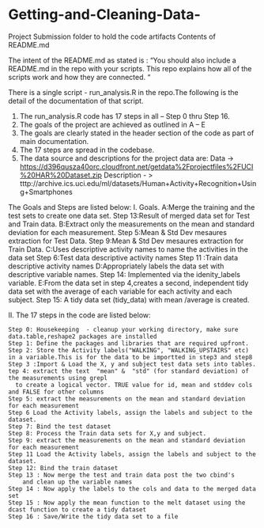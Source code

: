 # Getting-and-Cleaning-Data-
Project Submission folder to hold the code artifacts 
Contents of README.md

The intent of the README.md as stated is :
“You should also include a README.md in the repo with your scripts. This repo explains how all of the scripts work and how they are connected. “

There is a single script - run_analysis.R in the repo.The following is the detail of the documentation of that script.

1.	The run_analysis.R code has 17 steps in all – Step 0 thru Step 16.
2.	The goals of the project are achieved as outlined in A – E
3.	The goals are clearly stated in the header section of the code as part of main documentation.
4.	The 17 steps are spread in  the codebase. 
5.	The data source and descriptions  for the project data are:
Data -> https://d396qusza40orc.cloudfront.net/getdata%2Fprojectfiles%2FUCI%20HAR%20Dataset.zip 
Description - > tttp://archive.ics.uci.edu/ml/datasets/Human+Activity+Recognition+Using+Smartphones

The Goals and Steps are listed below:
I.	Goals.
    A:Merge the training and the test sets to create one data set. 
     Step 13:Result of merged data set for Test and Train data.
    B:Extract only the measurements on the mean and standard deviation for each measurement. 
     Step 5:Mean & Std Dev mesaures extraction for Test Data. 
    Step 9:Mean & Std Dev mesaures extraction for Train Data.
    C:Uses descriptive activity names to name the activities in the data set
    Step 6:Test data descriptive activity names
    Step 11 :Train data descriptive activity names
    D:Appropriately labels the data set with descriptive variable names.
    Step 14: Implemented via the idenity_labels variable.
    E:From the data set in step 4,creates a second, independent tidy data set 
     with the average of each variable for each activity and each subject.
      Step 15: A tidy data set (tidy_data) with  mean /average is created.

II.	The 17 steps in the code are listed below:

    Step 0: Housekeeping  - cleanup your working directory, make sure data.table,reshape2 packages are installed
    Step 1: Define the packages and libraries that are required upfront.
    Step 2: Store the Activity labels("WALKING", "WALKING_UPSTAIRS" etc) 
    in a variable.This is for the data to be importted in step3 and step8 
    Step 3 :Import & Load the X, y and subject test data sets into tables.
    tep 4: extract the text  "mean" &  "std" (for standard deviation) of the measurements using grepl 
      to create a logical vector. TRUE value for id, mean and stddev cols and FALSE for other columns
    Step 5: extract the measurements on the mean and standard deviation for each measurement
    Step 6 Load the Activity labels, assign the labels and subject to the dataset. 
    Step 7: Bind the test dataset
    Step 8: Process the Train data sets for X,y and subject.
    Step 9: extract the measurements on the mean and standard deviation for each measurement
    Step 11 Load the Activity labels, assign the labels and subject to the dataset.
    Step 12: Bind the train dataset
    Step 13 : Now merge the test and train data post the two cbind's
        and clean up the variable names
    Step 14 : Now apply the labels to the cols and data to the merged data set
    Step 15 : Now apply the mean function to the melt dataset using the dcast function to create a tidy dataset
    Step 16 : Save/Write the tidy data set to a file


